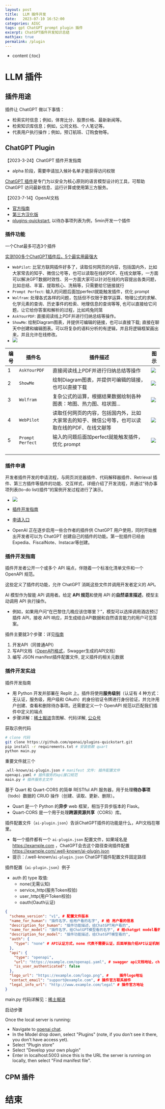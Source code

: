 ```yaml
---
layout: post
title:  LLM 插件开发
date:   2023-07-10 16:52:00
categories: AIGC
tags: gpt ChatGPT prompt plugin 插件
excerpt: ChatGPT插件开发知识总结
mathjax: true
permalink: /plugin
---
```


* content
{:toc}

# LLM 插件


## 插件用途

插件让 ChatGPT 做以下事情：
- 检索实时信息；例如，体育比分、股票价格、最新新闻等。
- 检索知识库信息；例如，公司文档、个人笔记等。
- 代表用户执行操作；例如，预订航班、订购食物等。

## ChatGPT Plugin

【2023-3-24】ChatGPT 插件开发指南
-  alpha 阶段，需要申请加入候补名单才能获得访问权限

[ChatGPT 插件](https://platform.openai.com/docs/plugins/introduction)是专门为以安全为核心原则的语言模型设计的工具，可帮助 ChatGPT 访问最新信息、运行计算或使用第三方服务。

【2023-7-14】OpenAI文档
- [官方指南](https://platform.openai.com/docs/plugins/introduction)
- [第三方汉化版](https://openai.xiniushu.com/docs/plugins/getting-started)
- [plugins-quickstart](https://github.com/openai/plugins-quickstart/tree/main), 以待办事项列表为例，5min开发一个插件


### 插件功能

一个Chat最多可选3个插件

[实测100多个ChatGPT插件后，5个最实用最强大](https://www.toutiao.com/article/7240996736892731959)
- `WebPilot`: 比官方联网插件好多了，读取任何网页的内容，包括国内外，比如大家常去的知乎、微信公号等，也可以读取在线的PDF、在线文献等，一方面可以解决GPT数据时效性、另一方面大家可以针对在线的内容提出各类问题，比如总结、丰富、提取核心、洗稿等，只需要给它链接就行
- `Prompt Perfect`: 输入的问题后面加perfect就能触发插件，优化 prompt
- `Wolfram`: 处理各式各样的问题，包括但不仅限于数学运算、物理公式的求解、化学元素的查询、历史事件的检索、地理信息的查询等等, 也可以直接给它问题，让它给你答案和解析的过程，比如鸡兔同笼
- `AskYourPDF`: 直接阅读线上PDF并进行归纳总结等操作。
- `ShowMe`: 绘制Diagram图表，并提供可编辑的链接，也可以直接下载; 直接在聊天中创建和编辑图表。可以将复杂的语料分析的有逻辑，并且将逻辑框架画出来，并且允许在线修改。
- ![](https://pic3.zhimg.com/80/v2-2dd2bf4956a529736add0d4fadb200a6_1440w.webp)

|编号|插件名|插件描述|图示|
|---|---|---|---|
|1|`AskYourPDF`|直接阅读线上PDF并进行归纳总结等操作|![](https://pic4.zhimg.com/80/v2-32d6833d95219b5c6ad0727a8c505553_1440w.webp)|
|2|`ShowMe`|绘制Diagram图表，并提供可编辑的链接，也可以直接下载|![](https://pic2.zhimg.com/80/v2-2959419ea1007ff60f181785b2af4b95_1440w.webp)|
|3|`Wolfram`|复杂公式的运算，根据结果数据绘制各种图表：地图、热力图、柱状图...|![](https://pic3.zhimg.com/80/v2-478ee0cb02ff77d48b2aa9f8a1b852be_1440w.webp)|
|4|`WebPilot`|读取任何网页的内容，包括国内外，比如大家常去的知乎、微信公号等，也可以读取在线的PDF、在线文献等|![](https://p3-sign.toutiaoimg.com/tos-cn-i-qvj2lq49k0/f8cb668b1ee64876ac88ab432f3487b5~noop.image?_iz=58558&from=article.pc_detail&x-expires=1686639341&x-signature=ONY%2BfCOCG2OZD3IdCRFcLj0Mq28%3D)|
|5|`Prompt Perfect`|输入的问题后面加perfect就能触发插件，优化 prompt|![](https://p3-sign.toutiaoimg.com/tos-cn-i-qvj2lq49k0/10ba290d21fd4a49be12106340456a34~noop.image?_iz=58558&from=article.pc_detail&x-expires=1686639341&x-signature=OnO92La7kodH6%2F4Ni2kMoHRSRVI%3D)|
|||||
|||||
|||||


### 插件申请

开发者插件开发的申请流程，与网页浏览器插件、代码解释器插件、Retrieval 插件、第三方插件等插件的功能、交互样式，详细介绍了开发流程，并通过“待办事项列表(to-do list)插件”的案例开发过程进行了演示。
- ![](https://pic2.zhimg.com/80/v2-86a8755095d0e62d6ab53dce6d2f00dd_720w.webp)
- [插件开发指南](https://mp.weixin.qq.com/s/8EE3y4hU5Rp0rCCDPBEL2w)

- [申请入口](https://openai.com/waitlist/plugins)
- OpenAI 正在逐步启用一些合作者的插件供 ChatGPT 用户使用，同时开始推出开发者可以为 ChatGPT 创建自己的插件的功能。第一批插件已经由 Expedia、FiscalNote、Instacar等创建。


### 插件开发指南

插件开发者公开一个或多个 API 端点，伴随着一个标准化清单文件和一个 OpenAPI 规范。

这些定义了插件的功能，允许 ChatGPT 消耗这些文件并调用开发者定义的 API。

AI 模型作为智能 API 调用者。给定 **API 规范**和使用 API 的**自然语言描述**，模型主动调用 API 执行操作。
- 例如，如果用户问“在巴黎住几晚应该住哪里？”，模型可以选择调用酒店预订插件 API，接收 API 响应，并生成结合API数据和自然语言能力的用户可见答案。

插件主要就3个步骤：详见[指南](https://www.tizi365.com/topic/1261.html)
1. 开发API（同普通API）
1. 写API文档（[OpenAPI格式](https://openapi.xiniushu.com/)，Swagger生成的API文档）
1. 编写 JSON manifest插件配置文件, 定义插件的相关元数据

### 插件开发实战

插件开发指南
- 用 Python 开发并部署在 Replit 上。插件将使用**服务级别**（认证有 4 种方式：无认证，服务级，用户级和 OAuth）的身份验证令牌进行身份验证，并允许用户创建、查看和删除待办事项。还需要定义一个 OpenAPI 规范以匹配我们插件中定义的端点
- 步骤详解：[稀土掘进](https://juejin.cn/post/7232625387297194040)含图解、代码详解, [公众号](https://mp.weixin.qq.com/s/8EE3y4hU5Rp0rCCDPBEL2w)

获取示例代码

```sh
# clone 代码
git clone https://github.com/openai/plugins-quickstart.git
pip install -r requirements.txt # 安装依赖 quart
python main.py
```

重要文件就三个

```sh
.wll-known/ai-plugin.json # manifest 文件: 插件配置文件
openapi.yaml # 插件服务的api接口规范
main.py # 插件服务主文件
```

基于 Quart 和 Quart-CORS 的简单 RESTful API 服务器，用于处理**待办事项**（todo）数据的 CRUD 操作（创建、读取、更新、删除）。
- Quart 是一个 Python 的**异步** web 框架，相当于异步版本的 Flask。
- Quart-CORS 是一个用于处理**跨源资源共享**（CORS）库。

插件配置文件（`ai-plugin.json`）告诉ChatGPT插件的功能是什么，API文档在哪里。
- 每一个插件都有一个 `ai-plugin.json` 配置文件，如果域名是 https://example.com ，ChatGPT会去这个路径查询插件配置 https://example.com/.well-known/ai-plugin.json
- 提示：/.well-known/`ai-plugin.json` ChatGPT插件配置文件固定路径

插件配置（`ai-plugin.json`）例子
- auth 的 type 取值: 
  - none(无需认知)
  - service_http(服务Token校验)
  - user_http(用户Token校验)
  - oauth(Oauth认证)

```json
{
  "schema_version": "v1", # 配置文件版本
  "name_for_human": "插件名字，给用户看的名字", # 给 用户看的信息
  "description_for_human": "插件功能描述，给ChatGPT用户看的",
  "name_for_model": "插件名字，给ChatGPT模型看的名字", # 给chatgpt model看的信息
  "description_for_model": "插件功能描述，给ChatGPT模型看的",
  "auth": {
    "type": "none" # API认证方式，none 代表不需要认证，后面单独介绍API认证机制
  },
  "api": {
    "type": "openapi", 
    "url": "https://example.com/openapi.yaml", # swagger api文档地址，chatgpt通过地址访问api文档
    "is_user_authenticated": false
  },
  "logo_url": "https://example.com/logo.png", # 	插件logo地址
  "contact_email": "support@example.com", # 插件官方联系邮件
  "legal_info_url": "http://www.example.com/legal" # 插件官方地址
}
```

main.py 代码详解见：[稀土掘进](https://juejin.cn/post/7232625387297194040)

启动步骤

Once the local server is running:
- Navigate to [openai chat](https://chat.openai.com).
- In the Model drop down, select "Plugins" (note, if you don't see it there, you don't have access yet).
- Select "Plugin store"
- Select "Develop your own plugin"
- Enter in localhost:5003 since this is the URL the server is running on locally, then select "Find manifest file".




## CPM 插件



# 结束
